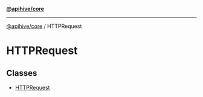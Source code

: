 [**@apihive/core**](../README.md)

***

[@apihive/core](../modules.md) / HTTPRequest

# HTTPRequest

## Classes

- [HTTPRequest](classes/HTTPRequest.md)
